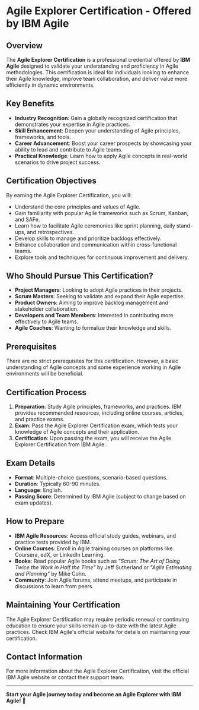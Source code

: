 # Agile Explorer Certification - Offered by IBM Agile

## Overview

The **Agile Explorer Certification** is a professional credential offered by **IBM Agile** designed to validate your understanding and proficiency in Agile methodologies. This certification is ideal for individuals looking to enhance their Agile knowledge, improve team collaboration, and deliver value more efficiently in dynamic environments.

## Key Benefits

- **Industry Recognition**: Gain a globally recognized certification that demonstrates your expertise in Agile practices.
- **Skill Enhancement**: Deepen your understanding of Agile principles, frameworks, and tools.
- **Career Advancement**: Boost your career prospects by showcasing your ability to lead and contribute to Agile teams.
- **Practical Knowledge**: Learn how to apply Agile concepts in real-world scenarios to drive project success.

## Certification Objectives

By earning the Agile Explorer Certification, you will:

- Understand the core principles and values of Agile.
- Gain familiarity with popular Agile frameworks such as Scrum, Kanban, and SAFe.
- Learn how to facilitate Agile ceremonies like sprint planning, daily stand-ups, and retrospectives.
- Develop skills to manage and prioritize backlogs effectively.
- Enhance collaboration and communication within cross-functional teams.
- Explore tools and techniques for continuous improvement and delivery.

## Who Should Pursue This Certification?

- **Project Managers**: Looking to adopt Agile practices in their projects.
- **Scrum Masters**: Seeking to validate and expand their Agile expertise.
- **Product Owners**: Aiming to improve backlog management and stakeholder collaboration.
- **Developers and Team Members**: Interested in contributing more effectively to Agile teams.
- **Agile Coaches**: Wanting to formalize their knowledge and skills.

## Prerequisites

There are no strict prerequisites for this certification. However, a basic understanding of Agile concepts and some experience working in Agile environments will be beneficial.

## Certification Process

1. **Preparation**: Study Agile principles, frameworks, and practices. IBM provides recommended resources, including online courses, articles, and practice exams.
2. **Exam**: Pass the Agile Explorer Certification exam, which tests your knowledge of Agile concepts and their application.
3. **Certification**: Upon passing the exam, you will receive the Agile Explorer Certification from IBM Agile.

## Exam Details

- **Format**: Multiple-choice questions, scenario-based questions.
- **Duration**: Typically 60-90 minutes.
- **Language**: English.
- **Passing Score**: Determined by IBM Agile (subject to change based on exam updates).

## How to Prepare

- **IBM Agile Resources**: Access official study guides, webinars, and practice tests provided by IBM.
- **Online Courses**: Enroll in Agile training courses on platforms like Coursera, edX, or LinkedIn Learning.
- **Books**: Read popular Agile books such as *"Scrum: The Art of Doing Twice the Work in Half the Time"* by Jeff Sutherland or *"Agile Estimating and Planning"* by Mike Cohn.
- **Community**: Join Agile forums, attend meetups, and participate in discussions to learn from peers.

## Maintaining Your Certification

The Agile Explorer Certification may require periodic renewal or continuing education to ensure your skills remain up-to-date with the latest Agile practices. Check IBM Agile's official website for details on maintaining your certification.

## Contact Information

For more information about the Agile Explorer Certification, visit the official IBM Agile website or contact their support team.

---

**Start your Agile journey today and become an Agile Explorer with IBM Agile!** 🚀